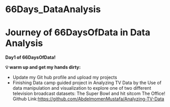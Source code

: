 # 66Days_DataAnalysis

# **Journey of 66DaysOfData in Data Analysis**

**Day1 of 66DaysOfData!**
  
  **💡 warm up and get my hands dirty:**
  - Update my Git hub profile and upload my projects  
  - Finishing Data camp guided project in Analyzing TV Data
    by the Use of data manipulation and visualization to explore one of two different television broadcast datasets: The Super Bowl and hit sitcom The Office!
    Github Link:https://github.com/AbdelmomenMustafa/Analyzing-TV-Data 
